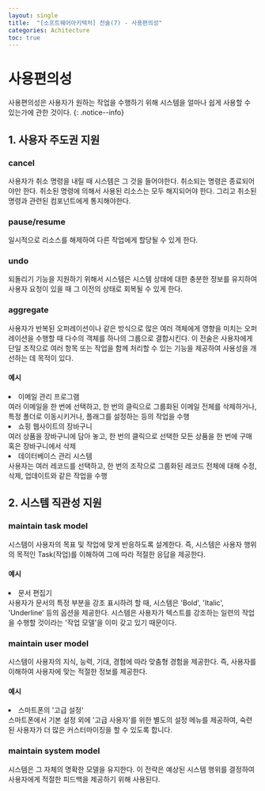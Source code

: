 ```yaml
---
layout: single
title:  "[소프트웨어아키텍처] 전술(7) - 사용편의성"
categories: Achitecture
toc: true
---
```


# 사용편의성
사용편의성은 사용자가 원하는 작업을 수행하기 위해 시스템을 얼마나 쉽게 사용할 수 있는가에 관한 것이다.
{: .notice--info}

## 1. 사용자 주도권 지원

### cancel
사용자가 취소 명령을 내릴 때 시스템은 그 것을 들어야한다. 취소되는 명령은 종료되어야만 한다. 취소된 명령에 의해서 사용된 리소스는 모두 해지되어야 한다. 그리고 취소된 명령과 관련된 컴포넌트에게 통지해야한다.

### pause/resume
일시적으로 리소스를 해제하여 다른 작업에게 할당될 수 있게 한다.

### undo
되돌리기 기능을 지원하기 위해서 시스템은 시스템 상태에 대한 충분한 정보를 유지하여 사용자 요청이 있을 때 그 이전의 상태로 회복될 수 있게 한다.

### aggregate
사용자가 반복된 오퍼레이션이나 같은 방식으로 많은 여러 객체에게 영향을 미치는 오퍼레이션을 수행할 때 다수의 객체를 하나의 그룹으로 결합시킨다. 이 전술은 사용자에게 단일 조작으로 여러 항목 또는 작업을 함께 처리할 수 있는 기능을 제공하여 사용성을 개선하는 데 목적이 있다.


<div class= "notice">
<h4> 예시 </h4>
<ui>
    <li> 이메일 관리 프로그램 </li> 
여러 이메일을 한 번에 선택하고, 한 번의 클릭으로 그룹화된 이메일 전체를 삭제하거나, 특정 폴더로 이동시키거나, 플래그를 설정하는 등의 작업을 수행
    <li> 쇼핑 웹사이트의 장바구니 </li> 
여러 상품을 장바구니에 담아 놓고, 한 번의 클릭으로 선택한 모든 상품을 한 번에 구매 혹은 장바구니에서 삭제
    <li> 데이터베이스 관리 시스템 </li> 
사용자는 여러 레코드를 선택하고, 한 번의 조작으로 그룹화된 레코드 전체에 대해 수정, 삭제, 업데이트와 같은 작업을 수행
</ui>
</div>


## 2. 시스템 직관성 지원

### maintain task model
시스템이 사용자의 목표 및 작업에 맞게 반응하도록 설계한다.
즉, 시스템은 사용자 행위의 목적인 Task(작업)를 이해하여 그에 따라 적절한 응답을 제공한다.

<div class= "notice">
<h4> 예시 </h4>
<ui>
    <li> 문서 편집기 </li> 
사용자가 문서의 특정 부분을 강조 표시하려 할 때, 시스템은 'Bold', 'Italic', 'Underline' 등의 옵션을 제공한다. 시스템은 사용자가 텍스트를 강조하는 일련의 작업을 수행할 것이라는 '작업 모델'을 이미 갖고 있기 때문이다.
</ui>
</div>

### maintain user model
시스템이 사용자의 지식, 능력, 기대, 경험에 따라 맞춤형 경험을 제공한다.
즉, 사용자를 이해하여 사용자에 맞는 적절한 정보를 제공한다.

<div class= "notice">
<h4> 예시 </h4>
<ui>
    <li> 스마트폰의 '고급 설정' </li> 
스마트폰에서 기본 설정 외에 '고급 사용자'를 위한 별도의 설정 메뉴를 제공하여, 숙련된 사용자가 더 많은 커스터마이징을 할 수 있도록 합니다.
</ui>
</div>

### maintain system model
시스템은 그 자체의 명확한 모델을 유지한다. 이 전략은 예상된 시스템 행위를 결정하여 사용자에게 적절한 피드백을 제공하기 위해 사용된다.
